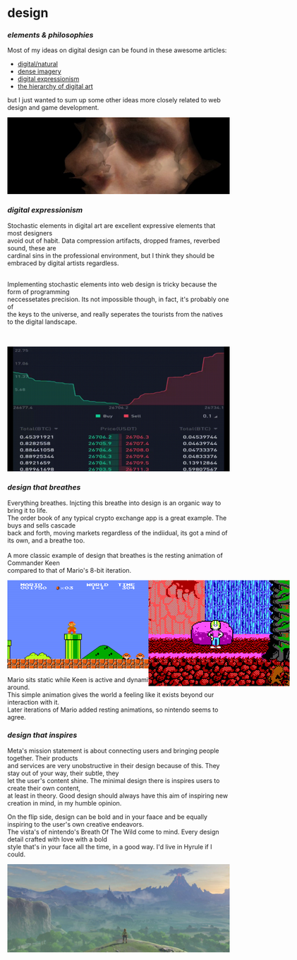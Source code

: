 # design
<h3><i>elements &amp; philosophies</h3></i>

Most of my ideas on digital design can be found in these awesome articles:<br>
- <a href="https://density.substack.com/p/digitalnatural"> digital/natural</a>
-  <a href="https://density.substack.com/p/dense-imagery"> dense imagery</a>
-  <a href="https://density.substack.com/p/digital-expressionism"> digital expressionism</a>
-  <a href="https://density.substack.com/p/the-hierarchy-of-digital-art"> the hierarchy of digital art</a>

but I just wanted to sum up some other ideas more closely related to web design and game development.

<img src="newrembrant2.jpg" style="width:800px;">
<h3><i>digital expressionism</i></h3>
Stochastic elements in digital art are excellent expressive elements that most designers <br>
avoid out of habit. Data compression artifacts, dropped frames, reverbed sound, these are<br>
cardinal sins in the professional environment, but I think they should be embraced by digital artists regardless.<br><br>

Implementing stochastic elements into web design is tricky because the form of programming<br>
neccessetates precision. Its not impossible though, in fact, it's probably one of <br>the keys to the universe,
and really seperates the tourists from the natives to the digital landscape.
<br><br><br>


<img src="orderbook.gif" style="width:600px;">
<h3><i>design that breathes</i></h3>

Everything breathes. Injcting this breathe into design is an organic way to bring it to life.<br>
The order book of any typical crypto exchange app is a great example. The buys and sells cascade<br>
back and forth, moving markets regardless of the indiidual, its got a mind of its own, and a breathe too.<br><br>
A more classic example of design that breathes is the resting animation of Commander Keen<br>
compared to that of Mario's 8-bit iteration.

<img src="mario.png">
<img src="keen.gif" style="display:in-line block; position:absolute; float:left;">

Mario sits static while Keen is active and dynamic even when you're not around. <br>
This simple animation gives the world a feeling like it exists beyond our interaction with it.<br>
Later iterations of Mario added resting animations, so nintendo seems to agree.<br>



<h3><i>design that inspires</i></h3>

Meta's mission statement is about connecting users and bringing people together. Their products<br>
and services are very unobstructive in their design because of this. They stay out of your way, their subtle, they<br>
let the user's content shine. The minimal design there is inspires users to create their own content, <br>
at least in theory. Good design should always have this aim of inspiring new creation in mind, in my humble opinion.<br>

On the flip side, design can be bold and in your faace and be equally inspiring to the user's own creative endeavors.<br>
The vista's of nintendo's Breath Of The Wild come to mind. Every design detail crafted with love with a bold<br>
style that's in your face all the time, in a good way. I'd live in Hyrule if I could.

<img src="zelda.jpg">

